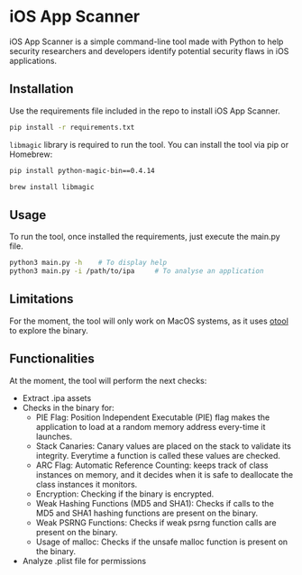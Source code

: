 # iOS App Scanner

iOS App Scanner is a simple command-line tool made with Python to help security researchers and developers identify 
potential security flaws in iOS applications.

## Installation

Use the requirements file included in the repo to install iOS App Scanner.

```bash
pip install -r requirements.txt
```

`libmagic` library is required to run the tool. You can install the tool via pip or Homebrew:

```bash
pip install python-magic-bin==0.4.14
```

```bash
brew install libmagic
```

## Usage
To run the tool, once installed the requirements, just execute the main.py file.

```bash
python3 main.py -h    # To display help
python3 main.py -i /path/to/ipa     # To analyse an application
```

## Limitations
For the moment, the tool will only work on MacOS systems, as it uses [otool](https://www.unix.com/man-page/osx/1/otool/)
to explore the binary.

## Functionalities
At the moment, the tool will perform the next checks:
+ Extract .ipa assets
+ Checks in the binary for:
  + PIE Flag: Position Independent Executable (PIE) flag makes the application to load at a random memory address 
  every-time it launches.
  + Stack Canaries: Canary values are placed on the stack to validate its integrity. 
  Everytime a function is called these values are checked.
  + ARC Flag: Automatic Reference Counting: keeps track of class instances on memory, and it decides when it is safe 
  to deallocate the class instances it monitors.
  + Encryption: Checking if the binary is encrypted.
  + Weak Hashing Functions (MD5 and SHA1): Checks if calls to the MD5 and SHA1 hashing functions are present on 
  the binary.
  + Weak PSRNG Functions: Checks if weak psrng function calls are present on the binary.
  + Usage of malloc: Checks if the unsafe malloc function is present on the binary.
+ Analyze .plist file for permissions